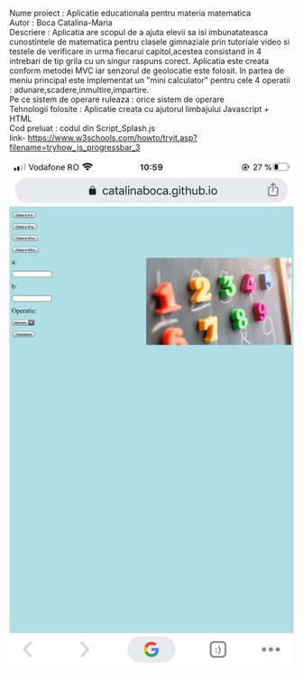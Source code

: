 Nume proiect : Aplicatie educationala pentru materia matematica<br>
Autor : Boca Catalina-Maria<br>
Descriere : Aplicatia are scopul de a ajuta elevii sa isi imbunatateasca cunostintele de matematica pentru clasele gimnaziale prin tutoriale video si testele de verificare in urma fiecarui capitol,acestea consistand in 4 intrebari de tip grila cu un singur raspuns corect. Aplicatia este creata conform metodei MVC iar senzorul de geolocatie este folosit. In partea de meniu principal este implementat un "mini calculator" pentru cele 4 operatii : adunare,scadere,inmultire,impartire.<br>
Pe ce sistem de operare ruleaza : orice sistem de operare <br>
Tehnologii folosite : Aplicatie creata cu ajutorul limbajului Javascript + HTML<br>
Cod preluat : codul din Script_Splash.js<br>
              link- https://www.w3schools.com/howto/tryit.asp?filename=tryhow_js_progressbar_3<br>

![IMAGINE|512X397](screen_shot.jpg)<br>

